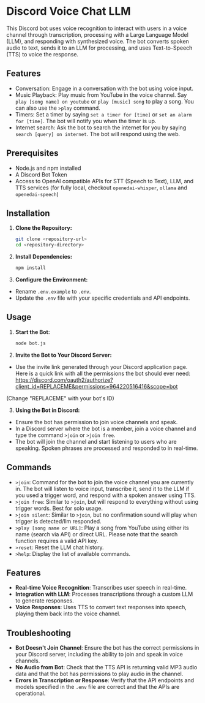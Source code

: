 # Discord Voice Chat LLM

This Discord bot uses voice recognition to interact with users in a voice channel through transcription, processing with a Large Language Model (LLM), and responding with synthesized voice. The bot converts spoken audio to text, sends it to an LLM for processing, and uses Text-to-Speech (TTS) to voice the response.

## Features
- Conversation: Engage in a conversation with the bot using voice input.
- Music Playback: Play music from YouTube in the voice channel. Say `play [song name] on youtube` or `play [music] song` to play a song. You can also use the `>play` command.
- Timers: Set a timer by saying `set a timer for [time]` or `set an alarm for [time]`. The bot will notify you when the timer is up.
- Internet search: Ask the bot to search the internet for you by saying `search [query] on internet`. The bot will respond using the web.

## Prerequisites

- Node.js and npm installed
- A Discord Bot Token
- Access to OpenAI compatible APIs for STT (Speech to Text), LLM, and TTS services (for fully local, checkout `openedai-whisper`, `ollama` and `openedai-speech`)

## Installation

1. **Clone the Repository:**
   ```bash
   git clone <repository-url>
   cd <repository-directory>
   ```

2. **Install Dependencies:**
   ```bash
   npm install
   ```

3. **Configure the Environment:**
- Rename `.env.example` to `.env`.
- Update the `.env` file with your specific credentials and API endpoints.

## Usage
1. **Start the Bot:**
   ```bash
   node bot.js
   ```

2. **Invite the Bot to Your Discord Server:**
- Use the invite link generated through your Discord application page. Here is a quick link with all the permissions the bot should ever need:
https://discord.com/oauth2/authorize?client_id=REPLACEME&permissions=964220516416&scope=bot

(Change "REPLACEME" with your bot's ID)

3. **Using the Bot in Discord:**
- Ensure the bot has permission to join voice channels and speak.
- In a Discord server where the bot is a member, join a voice channel and type the command `>join` or `>join free`.
- The bot will join the channel and start listening to users who are speaking. Spoken phrases are processed and responded to in real-time.

## Commands
- `>join`: Command for the bot to join the voice channel you are currently in. The bot will listen to voice input, transcribe it, send it to the LLM if you used a trigger word, and respond with a spoken answer using TTS.
- `>join free`: Similar to `>join`, but will respond to everything without using trigger words. Best for solo usage.
- `>join silent`: Similar to `>join`, but no confirmation sound will play when trigger is detected/llm responded.
- `>play [song name or URL]`: Play a song from YouTube using either its name (search via API) or direct URL. Please note that the search function requires a valid API key.
- `>reset`: Reset the LLM chat history.
- `>help`: Display the list of available commands.

## Features
- **Real-time Voice Recognition**: Transcribes user speech in real-time.
- **Integration with LLM**: Processes transcriptions through a custom LLM to generate responses.
- **Voice Responses**: Uses TTS to convert text responses into speech, playing them back into the voice channel.

## Troubleshooting
- **Bot Doesn't Join Channel**: Ensure the bot has the correct permissions in your Discord server, including the ability to join and speak in voice channels.
- **No Audio from Bot**: Check that the TTS API is returning valid MP3 audio data and that the bot has permissions to play audio in the channel.
- **Errors in Transcription or Response**: Verify that the API endpoints and models specified in the `.env` file are correct and that the APIs are operational.
